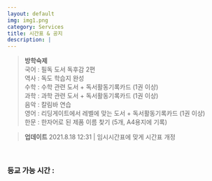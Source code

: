 ```yaml
---
layout: default
img: img1.png
category: Services
title: 시간표 & 공지
description: |
---
```


  > **방학숙제**      
  > 국어 : 필독 도서 독후감 2편     
  > 역사 : 독도 학습지 완성     
  > 수학 : 수학 관련 도서 + 독서활동기록카드 (1권 이상)     
  > 과학 : 과학 관련 도서 + 독서활동기록카드 (1권 이상)     
  > 음악 : 칼림바 연습      
  > 영어 : 리딩게이트에서 레벨에 맞는 도서 + 독서활동기록카드 (1권 이상)      
  > 한문 : 한자어로 된 제품 이름 찾기 (5개, A4용지에 기록)      
      
  > **업데이트**
  > 2021.8.18 12:31 | 임시시간표에 맞게 시간표 개정     

<html>
  <br>
  <h3 id="time_go_school">등교 가능 시간 : </h3>
  
  <script>
    function Cal(v){
      return "08:" + (v * 5 + 30);
    }
    function TimeGoSchool(){
        const monday = 3;

        var date = new Date();

        var T = start_time;

        var DATA = document.getElementById("time_go_school");

        var str = "등교 가능 시간 ";

        var day = date.getDay();


        if(date.getHours() >= 12){
          day = (day + 1) % 7;
        }
        
        var week = ["월", "화", "수", "목", "금"];

        if(day != 0 && day != 6){
          str += "(" + week[day - 1] + ")\n\n";
          var time = (5 + monday - day) % 5;
          var time2 = (time + 2) % 5;
          str += " - "+ Cal(time)+" ~ " + Cal(time+1) + " (정)\n" + " - "+ Cal(time2)+" ~ " + Cal(time2+1) + " (부)";
        }
        else{
          str = "";
        }
        DATA.innerText = str;
    }
    TimeGoSchool();
  </script>
</html>